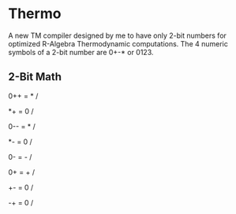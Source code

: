 # Thermo

A new TM compiler designed by me to have only 2-bit numbers for optimized R-Algebra Thermodynamic computations. 
The 4 numeric symbols of a 2-bit number are 0+-* or 0123.

## 2-Bit Math

0++ = * /

*+ = 0 / 

0-- = * / 

*- = 0 / 

0- = - / 

0+ = + / 

+- = 0 / 

-+ = 0 /
